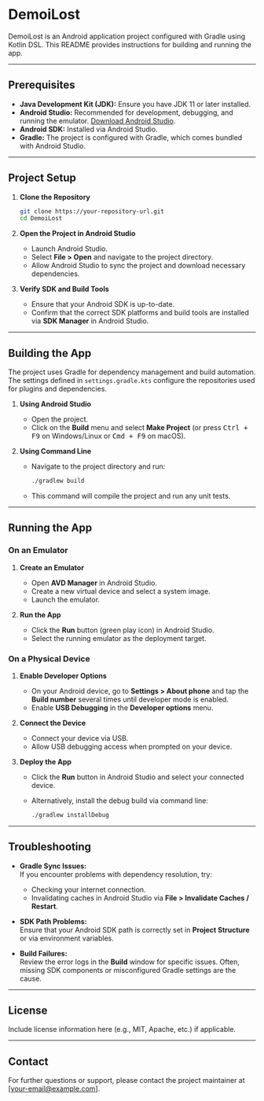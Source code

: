 # DemoiLost

DemoiLost is an Android application project configured with Gradle using Kotlin DSL. This README provides instructions for building and running the app.

---

## Prerequisites

- **Java Development Kit (JDK):** Ensure you have JDK 11 or later installed.
- **Android Studio:** Recommended for development, debugging, and running the emulator. [Download Android Studio](https://developer.android.com/studio).
- **Android SDK:** Installed via Android Studio.
- **Gradle:** The project is configured with Gradle, which comes bundled with Android Studio.

---

## Project Setup

1. **Clone the Repository**

   ```bash
   git clone https://your-repository-url.git
   cd DemoiLost
   ```

2. **Open the Project in Android Studio**

    - Launch Android Studio.
    - Select **File > Open** and navigate to the project directory.
    - Allow Android Studio to sync the project and download necessary dependencies.

3. **Verify SDK and Build Tools**

    - Ensure that your Android SDK is up-to-date.
    - Confirm that the correct SDK platforms and build tools are installed via **SDK Manager** in Android Studio.

---

## Building the App

The project uses Gradle for dependency management and build automation. The settings defined in `settings.gradle.kts` configure the repositories used for plugins and dependencies.

1. **Using Android Studio**

    - Open the project.
    - Click on the **Build** menu and select **Make Project** (or press <kbd>Ctrl + F9</kbd> on Windows/Linux or <kbd>Cmd + F9</kbd> on macOS).

2. **Using Command Line**

    - Navigate to the project directory and run:

      ```bash
      ./gradlew build
      ```

    - This command will compile the project and run any unit tests.

---

## Running the App

### On an Emulator

1. **Create an Emulator**

    - Open **AVD Manager** in Android Studio.
    - Create a new virtual device and select a system image.
    - Launch the emulator.

2. **Run the App**

    - Click the **Run** button (green play icon) in Android Studio.
    - Select the running emulator as the deployment target.

### On a Physical Device

1. **Enable Developer Options**

    - On your Android device, go to **Settings > About phone** and tap the **Build number** several times until developer mode is enabled.
    - Enable **USB Debugging** in the **Developer options** menu.

2. **Connect the Device**

    - Connect your device via USB.
    - Allow USB debugging access when prompted on your device.

3. **Deploy the App**

    - Click the **Run** button in Android Studio and select your connected device.
    - Alternatively, install the debug build via command line:

      ```bash
      ./gradlew installDebug
      ```

---

## Troubleshooting

- **Gradle Sync Issues:**  
  If you encounter problems with dependency resolution, try:
    - Checking your internet connection.
    - Invalidating caches in Android Studio via **File > Invalidate Caches / Restart**.

- **SDK Path Problems:**  
  Ensure that your Android SDK path is correctly set in **Project Structure** or via environment variables.

- **Build Failures:**  
  Review the error logs in the **Build** window for specific issues. Often, missing SDK components or misconfigured Gradle settings are the cause.

---

## License

Include license information here (e.g., MIT, Apache, etc.) if applicable.

---

## Contact

For further questions or support, please contact the project maintainer at [your-email@example.com].

